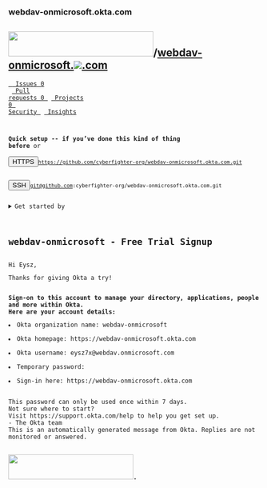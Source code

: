 ### webdav-onmicrosoft.okta.com

<h2>  <img src="https://eysz7x.imgur.com/OLtai8B.png" width="290" height="50">/<a href="/cyberfighter-org/webdav-onmicrosoft.okta.com">webdav-onmicrosoft.</a><img src="https://eysz7x.imgur.com/oRzKKLF.png"><a href="https://github.com/cyberfighter-org/webdav-onmicrosoft.okta.com/">.com</a> </h2>




<code><a href="/cyberfighter-org/webdav-onmicrosoft.okta.com"> [ Issues 0 ](/cyberfighter-org/webdav-onmicrosoft.okta.com/issues) [ Pull requests 0 ](/cyberfighter-org/webdav-onmicrosoft.okta.com/pulls) [ Projects 0 ](/cyberfighter-org/webdav-onmicrosoft.okta.com/projects) [ Security ](/cyberfighter-org/webdav-onmicrosoft.okta.com/security/advisories) [ Insights ](/cyberfighter-org/webdav-onmicrosoft.okta.com/pulse)

**Quick setup -- if you’ve done this kind of thing before**
or	
<button>HTTPS</button><code>https://github.com/cyberfighter-org/webdav-onmicrosoft.okta.com.git</code><p>
<button>SSH</button><code>git@github.com:cyberfighter-org/webdav-onmicrosoft.okta.com.git</code></p>
	
<details> <summary>Get started by</summary>

<a href="https://github.com/cyberfighter-org/webdav-onmicrosoft.okta.com/new/master">creating a new file</a>or <a href="https://github.com/cyberfighter-org/webdav-onmicrosoft.okta.com/upload">uploading an existing file</a>. We recommend every repository include a <a href="https://github.com/cyberfighter-org/webdav-onmicrosoft.okta.com/new/master?readme=1">README</a>, <a href="https://github.com/cyberfighter-org/webdav-onmicrosoft.okta.com/new/master?filename=LICENSE.md">LICENSE</a>, and .<a href="https://github.com/cyberfighter-org/webdav-onmicrosoft.okta.com/new/master?filename=.gitignore">gitignore</a>.


<b>…or create a new repository on the command line</b>
<pre code>
 echo "# webdav-onmicrosoft.okta.com" >> README.md
git init
git add README.md
git commit -m "first commit"
git remote add origin git@github.com:cyberfighter-org/webdav-onmicrosoft.okta.com.git
git push -u origin master
</pre code>
<b>…or push an existing repository from the command line</b>
<pre code>
git remote add origin git@github.com:cyberfighter-org/webdav-onmicrosoft.okta.com.git
git push -u origin master
</pre code>
<b>…or import code from another repository</b>
<pre code>You can initialize this repository with code from a Subversion, Mercurial, or TFS project.</pre code>

</details>

<h2>webdav-onmicrosoft - Free Trial Signup</h2>
Hi Eysz,
<p>Thanks for giving Okta a try!<p>
<b>Sign-on to this account to manage your directory, applications, people and more within Okta.
Here are your account details:</b>
<li>Okta organization name: webdav-onmicrosoft</li>
<li>Okta homepage: https://webdav-onmicrosoft.okta.com</li>
<li>Okta username: eysz7x@webdav.onmicrosoft.com</li> <li>Temporary password: </li> <li>Sign-in here: https://webdav-onmicrosoft.okta.com</li>

This password can only be used once within 7 days.
Not sure where to start?
Visit https://support.okta.com/help to help you get set up.
- The Okta team
This is an automatically generated message from Okta. Replies are not monitored or answered.


<div><img src="https://eysz7x.imgur.com/OLtai8B.png" width="250" height="50"><b>.</b><img src="https://eysz7x.imgur.com/1VysgfN.png" width="80" height="17"> </div>
